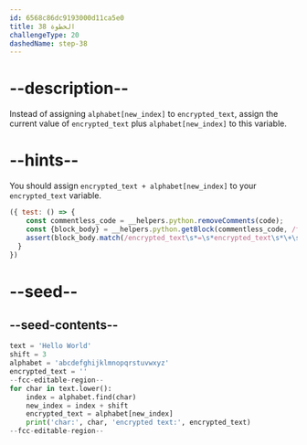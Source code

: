 ```yaml
---
id: 6568c86dc9193000d11ca5e0
title: الخطوة 38
challengeType: 20
dashedName: step-38
---
```


# --description--

Instead of assigning `alphabet[new_index]` to `encrypted_text`, assign the current value of `encrypted_text` plus `alphabet[new_index]` to this variable.

# --hints--

You should assign `encrypted_text + alphabet[new_index]` to your `encrypted_text` variable.

```js
({ test: () => {
    const commentless_code = __helpers.python.removeComments(code);
    const {block_body} = __helpers.python.getBlock(commentless_code, /for\s+char\s+in\s+text\.lower\s*\(\s*\)\s*/);
    assert(block_body.match(/encrypted_text\s*=\s*encrypted_text\s*\+\s*alphabet\s*\[\s*new_index\s*\]/));
  }
})
```

# --seed--

## --seed-contents--

```py
text = 'Hello World'
shift = 3
alphabet = 'abcdefghijklmnopqrstuvwxyz'
encrypted_text = ''
--fcc-editable-region--
for char in text.lower():
    index = alphabet.find(char)
    new_index = index + shift
    encrypted_text = alphabet[new_index]
    print('char:', char, 'encrypted text:', encrypted_text)
--fcc-editable-region--
```
